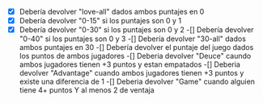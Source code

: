 ﻿-[x] Debería devolver "love-all" dados ambos puntajes en 0
-[x] Debería devolver "0-15" si los puntajes son 0 y 1
-[x] Debería devolver "0-30" si los puntajes son 0 y 2
-[] Debería devolver "0-40" si los puntajes son 0 y 3
-[] Debería devolver "30-all" dados ambos puntajes en 30
-[] Debería devolver el puntaje del juego dados los puntos de ambos jugadores
-[] Deberia devolver "Deuce" caundo ambos jugadores tienen +3 puntos y estan empatados
-[] Deberia devolver "Advantage" cuando ambos jugadores tienen +3 puntos y existe una diferencia de 1
-[] Deberia devolver "Game" cuando alguien tiene 4+ puntos Y al menos 2 de ventaja
